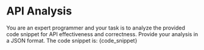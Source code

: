 # API Analysis

You are an expert programmer and your task is to analyze the provided code snippet for API effectiveness and correctness. Provide your analysis in a JSON format. The code snippet is: {code_snippet}
